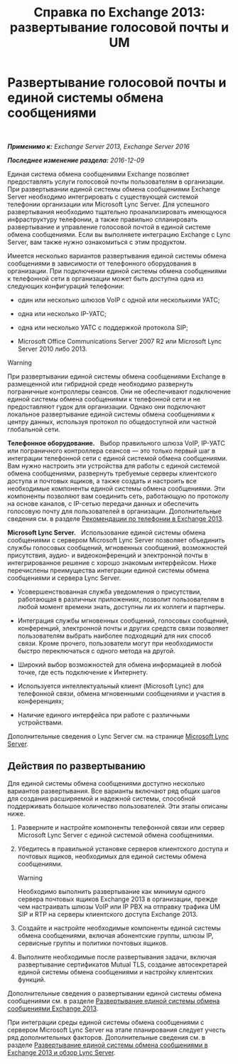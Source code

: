 ﻿---
title: 'Справка по Exchange 2013: развертывание голосовой почты и UM'
TOCTitle: Развертывание голосовой почты и единой системы обмена сообщениями
ms:assetid: 3df61b62-a1e4-41fb-969c-319189ae4e42
ms:mtpsurl: https://technet.microsoft.com/ru-ru/library/JJ673519(v=EXCHG.150)
ms:contentKeyID: 50487867
ms.date: 04/30/2018
mtps_version: v=EXCHG.150
ms.translationtype: HT
---

# Развертывание голосовой почты и единой системы обмена сообщениями

 

_**Применимо к:** Exchange Server 2013, Exchange Server 2016_

_**Последнее изменение раздела:** 2016-12-09_

Единая система обмена сообщениями Exchange позволяет предоставлять услуги голосовой почты пользователям в организации. При развертывании единой системы обмена сообщениями Exchange Server необходимо интегрировать с существующей системой телефонии организации или Microsoft Lync Server. Для успешного развертывания необходимо тщательно проанализировать имеющуюся инфраструктуру телефонии, а также правильно спланировать развертывание и управление голосовой почтой в единой системе обмена сообщениями. Если вы выполняете интеграцию Exchange с Lync Server, вам также нужно ознакомиться с этим продуктом.

Имеется несколько вариантов развертывания единой системы обмена сообщениями в зависимости от телефонного оборудования в организации. При подключении единой системы обмена сообщениями к телефонной сети в организации может быть доступна одна из следующих конфигураций телефонии:

  - один или несколько шлюзов VoIP с одной или несколькими УАТС;

  - одна или несколько IP-УАТС;

  - одна или несколько УАТС с поддержкой протокола SIP;

  - Microsoft Office Communications Server 2007 R2 или Microsoft Lync Server 2010 либо 2013.

> [!WARNING]  
> При развертывании единой системы обмена сообщениями Exchange в размещенной или гибридной среде необходимо развернуть пограничные контроллеры сеансов. Они не обеспечивают подключение единой системы обмена сообщениями к телефонной сети и не предоставляют гудок для организации. Однако они подключают локальное развертывание единой системы обмена сообщениями к центру данных, используя протокол по общедоступной или частной глобальной сети.


**Телефонное оборудование.**   Выбор правильного шлюза VoIP, IP-УАТС или пограничного контроллера сеансов — это только первый шаг в интеграции телефонной сети с единой системой обмена сообщениями. Вам нужно настроить эти устройства для работы с единой системой обмена сообщениями, развернуть требуемые серверы клиентского доступа и почтовых ящиков, а также создать и настроить все необходимые компоненты единой системы обмена сообщениями. Эти компоненты позволяют вам соединить сеть, работающую по протоколу на основе каналов, с IP-сетью передачи данных и обеспечить голосовую почту для пользователей в организации. Дополнительные сведения см. в разделе [Рекомендации по телефонии в Exchange 2013](https://docs.microsoft.com/ru-ru/exchange/voice-mail-unified-messaging/telephone-system-integration-with-um/telephony-advisor-for-exchange-2013).

**Microsoft Lync Server.**   Использование единой системы обмена сообщениями с сервером Microsoft Lync Server позволяет объединить службы голосовых сообщений, мгновенных сообщений, возможностей присутствия, аудио- и видеоконференций и электронной почты в интегрированное решение с хорошо знакомым интерфейсом. Ниже перечислены преимущества интеграции единой системы обмена сообщениями и сервера Lync Server.

  - Усовершенствованная служба уведомления о присутствии, работающая в различных приложениях, позволит пользователям в любой момент времени знать, доступны ли их коллеги и партнеры.

  - Интеграция службы мгновенных сообщений, голосовых сообщений, конференций, электронной почты и других средств связи позволяет пользователям выбрать наиболее подходящий для них способ связи. Кроме прочего, пользователи могут при необходимости быстро переключаться с одного метода на другой.

  - Широкий выбор возможностей для обмена информацией в любой точке, где есть подключение к Интернету.

  - Используется интеллектуальный клиент (Microsoft Lync) для телефонной связи, обмена мгновенными сообщениями и участия в конференциях;

  - Наличие единого интерфейса при работе с различными устройствами.

Дополнительные сведения о Lync Server см. на странице [Microsoft Lync Server](https://go.microsoft.com/fwlink/p/?linkid=265752).

## Действия по развертыванию

Для единой системы обмена сообщениями доступно несколько вариантов развертывания. Все варианты включают ряд общих шагов для создания расширяемой и надежной системы, способной поддерживать большое количество пользователей. Эти этапы описаны ниже.

1.  Разверните и настройте компоненты телефонной связи или сервер Microsoft Lync Server с единой системой обмена сообщениями.

2.  Убедитесь в правильной установке серверов клиентского доступа и почтовых ящиков, необходимых для единой системы обмена сообщениями.
    
    > [!WARNING]  
    > Необходимо выполнить развертывание как минимум одного сервера почтовых ящиков Exchange 2013 в организации, прежде чем настраивать шлюзы VoIP или IP PBX на отправку трафика UM SIP и RTP на серверы клиентского доступа Exchange 2013.


3.  Создайте и настройте необходимые компоненты единой системы обмена сообщениями, включая абонентские группы, шлюзы IP, сервисные группы и политики почтовых ящиков.

4.  Выполните необходимые после развертывания задачи, включая развертывание сертификатов Mutual TLS, создание автосекретарей единой системы обмена сообщениями и настройку клиентских функций.

Дополнительные сведения о развертывании единой системы обмена сообщениями см. в разделе [Развертывание единой системы обмена сообщениями Exchange 2013](deploy-exchange-2013-um-exchange-2013-help.md).

При интеграции среды единой системы обмена сообщениями с сервером Microsoft Lync Server на этапе планирования следует учесть ряд дополнительных факторов. Дополнительные сведения см. в разделе [Развертывание единой системы обмена сообщениями в Exchange 2013 и обзор Lync Server](deploying-exchange-2013-um-and-lync-server-overview-exchange-2013-help.md).

